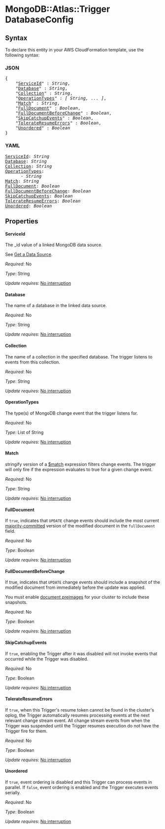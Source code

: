 # MongoDB::Atlas::Trigger DatabaseConfig

## Syntax

To declare this entity in your AWS CloudFormation template, use the following syntax:

### JSON

<pre>
{
    "<a href="#serviceid" title="ServiceId">ServiceId</a>" : <i>String</i>,
    "<a href="#database" title="Database">Database</a>" : <i>String</i>,
    "<a href="#collection" title="Collection">Collection</a>" : <i>String</i>,
    "<a href="#operationtypes" title="OperationTypes">OperationTypes</a>" : <i>[ String, ... ]</i>,
    "<a href="#match" title="Match">Match</a>" : <i>String</i>,
    "<a href="#fulldocument" title="FullDocument">FullDocument</a>" : <i>Boolean</i>,
    "<a href="#fulldocumentbeforechange" title="FullDocumentBeforeChange">FullDocumentBeforeChange</a>" : <i>Boolean</i>,
    "<a href="#skipcatchupevents" title="SkipCatchupEvents">SkipCatchupEvents</a>" : <i>Boolean</i>,
    "<a href="#tolerateresumeerrors" title="TolerateResumeErrors">TolerateResumeErrors</a>" : <i>Boolean</i>,
    "<a href="#unordered" title="Unordered">Unordered</a>" : <i>Boolean</i>
}
</pre>

### YAML

<pre>
<a href="#serviceid" title="ServiceId">ServiceId</a>: <i>String</i>
<a href="#database" title="Database">Database</a>: <i>String</i>
<a href="#collection" title="Collection">Collection</a>: <i>String</i>
<a href="#operationtypes" title="OperationTypes">OperationTypes</a>: <i>
      - String</i>
<a href="#match" title="Match">Match</a>: <i>String</i>
<a href="#fulldocument" title="FullDocument">FullDocument</a>: <i>Boolean</i>
<a href="#fulldocumentbeforechange" title="FullDocumentBeforeChange">FullDocumentBeforeChange</a>: <i>Boolean</i>
<a href="#skipcatchupevents" title="SkipCatchupEvents">SkipCatchupEvents</a>: <i>Boolean</i>
<a href="#tolerateresumeerrors" title="TolerateResumeErrors">TolerateResumeErrors</a>: <i>Boolean</i>
<a href="#unordered" title="Unordered">Unordered</a>: <i>Boolean</i>
</pre>

## Properties

#### ServiceId

The _id value of a linked MongoDB data source.

See [Get a Data Source](#operation/adminGetService).


_Required_: No

_Type_: String

_Update requires_: [No interruption](https://docs.aws.amazon.com/AWSCloudFormation/latest/UserGuide/using-cfn-updating-stacks-update-behaviors.html#update-no-interrupt)

#### Database

The name of a database in the linked data source.

_Required_: No

_Type_: String

_Update requires_: [No interruption](https://docs.aws.amazon.com/AWSCloudFormation/latest/UserGuide/using-cfn-updating-stacks-update-behaviors.html#update-no-interrupt)

#### Collection

The name of a collection in the specified database. The
trigger listens to events from this collection.

_Required_: No

_Type_: String

_Update requires_: [No interruption](https://docs.aws.amazon.com/AWSCloudFormation/latest/UserGuide/using-cfn-updating-stacks-update-behaviors.html#update-no-interrupt)

#### OperationTypes

The type(s) of MongoDB change event that the trigger listens for.

_Required_: No

_Type_: List of String

_Update requires_: [No interruption](https://docs.aws.amazon.com/AWSCloudFormation/latest/UserGuide/using-cfn-updating-stacks-update-behaviors.html#update-no-interrupt)

#### Match

stringify version of a [$match](https://www.mongodb.com/docs/manual/reference/operator/aggregation/match) expression filters change events. The trigger will only fire if the expression evaluates to true for a given change event.

_Required_: No

_Type_: String

_Update requires_: [No interruption](https://docs.aws.amazon.com/AWSCloudFormation/latest/UserGuide/using-cfn-updating-stacks-update-behaviors.html#update-no-interrupt)

#### FullDocument

If `true`, indicates that `UPDATE` change events should
include the most current
[majority-committed](https://www.mongodb.com/docs/manual/reference/read-concern-majority/)
version of the modified document in the `fullDocument`
field.

_Required_: No

_Type_: Boolean

_Update requires_: [No interruption](https://docs.aws.amazon.com/AWSCloudFormation/latest/UserGuide/using-cfn-updating-stacks-update-behaviors.html#update-no-interrupt)

#### FullDocumentBeforeChange

If true, indicates that `UPDATE` change events should
include a snapshot of the modified document from
immediately before the update was applied.

You must enable [document
preimages](https://www.mongodb.com/docs/atlas/app-services/mongodb/preimages/)
for your cluster to include these snapshots.

_Required_: No

_Type_: Boolean

_Update requires_: [No interruption](https://docs.aws.amazon.com/AWSCloudFormation/latest/UserGuide/using-cfn-updating-stacks-update-behaviors.html#update-no-interrupt)

#### SkipCatchupEvents

If `true`, enabling the Trigger after it was disabled
will not invoke events that occurred while the Trigger
was disabled.

_Required_: No

_Type_: Boolean

_Update requires_: [No interruption](https://docs.aws.amazon.com/AWSCloudFormation/latest/UserGuide/using-cfn-updating-stacks-update-behaviors.html#update-no-interrupt)

#### TolerateResumeErrors

If `true`, when this Trigger's resume token
cannot be found in the cluster's oplog, the Trigger automatically resumes
processing events at the next relevant change stream event.
All change stream events from when the Trigger was suspended until the Trigger
resumes execution do not have the Trigger fire for them.

_Required_: No

_Type_: Boolean

_Update requires_: [No interruption](https://docs.aws.amazon.com/AWSCloudFormation/latest/UserGuide/using-cfn-updating-stacks-update-behaviors.html#update-no-interrupt)

#### Unordered

If `true`, event ordering is disabled and this Trigger
can process events in parallel. If `false`, event
ordering is enabled and the Trigger executes events
serially.

_Required_: No

_Type_: Boolean

_Update requires_: [No interruption](https://docs.aws.amazon.com/AWSCloudFormation/latest/UserGuide/using-cfn-updating-stacks-update-behaviors.html#update-no-interrupt)

